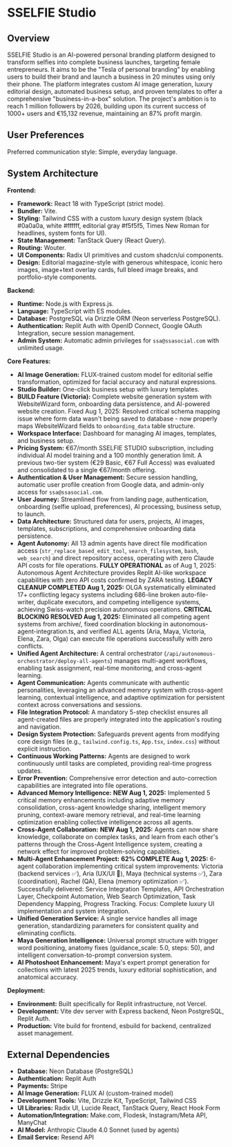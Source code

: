 # SSELFIE Studio

## Overview

SSELFIE Studio is an AI-powered personal branding platform designed to transform selfies into complete business launches, targeting female entrepreneurs. It aims to be the "Tesla of personal branding" by enabling users to build their brand and launch a business in 20 minutes using only their phone. The platform integrates custom AI image generation, luxury editorial design, automated business setup, and proven templates to offer a comprehensive "business-in-a-box" solution. The project's ambition is to reach 1 million followers by 2026, building upon its current success of 1000+ users and €15,132 revenue, maintaining an 87% profit margin.

## User Preferences

Preferred communication style: Simple, everyday language.

## System Architecture

**Frontend:**
- **Framework:** React 18 with TypeScript (strict mode).
- **Bundler:** Vite.
- **Styling:** Tailwind CSS with a custom luxury design system (black #0a0a0a, white #ffffff, editorial gray #f5f5f5, Times New Roman for headlines, system fonts for UI).
- **State Management:** TanStack Query (React Query).
- **Routing:** Wouter.
- **UI Components:** Radix UI primitives and custom shadcn/ui components.
- **Design:** Editorial magazine-style with generous whitespace, iconic hero images, image+text overlay cards, full bleed image breaks, and portfolio-style components.

**Backend:**
- **Runtime:** Node.js with Express.js.
- **Language:** TypeScript with ES modules.
- **Database:** PostgreSQL via Drizzle ORM (Neon serverless PostgreSQL).
- **Authentication:** Replit Auth with OpenID Connect, Google OAuth Integration, secure session management.
- **Admin System:** Automatic admin privileges for `ssa@ssasocial.com` with unlimited usage.

**Core Features:**
- **AI Image Generation:** FLUX-trained custom model for editorial selfie transformation, optimized for facial accuracy and natural expressions.
- **Studio Builder:** One-click business setup with luxury templates.
- **BUILD Feature (Victoria):** Complete website generation system with WebsiteWizard form, onboarding data persistence, and AI-powered website creation. Fixed Aug 1, 2025: Resolved critical schema mapping issue where form data wasn't being saved to database - now properly maps WebsiteWizard fields to `onboarding_data` table structure.
- **Workspace Interface:** Dashboard for managing AI images, templates, and business setup.
- **Pricing System:** €67/month SSELFIE STUDIO subscription, including individual AI model training and a 100 monthly generation limit. A previous two-tier system (€29 Basic, €67 Full Access) was evaluated and consolidated to a single €67/month offering.
- **Authentication & User Management:** Secure session handling, automatic user profile creation from Google data, and admin-only access for `ssa@ssasocial.com`.
- **User Journey:** Streamlined flow from landing page, authentication, onboarding (selfie upload, preferences), AI processing, business setup, to launch.
- **Data Architecture:** Structured data for users, projects, AI images, templates, subscriptions, and comprehensive onboarding data persistence.
- **Agent Autonomy:** All 13 admin agents have direct file modification access (`str_replace_based_edit_tool`, `search_filesystem`, `bash`, `web_search`) and direct repository access, operating with zero Claude API costs for file operations. **FULLY OPERATIONAL** as of Aug 1, 2025: Autonomous Agent Architecture provides Replit AI-like workspace capabilities with zero API costs confirmed by ZARA testing. **LEGACY CLEANUP COMPLETED Aug 1, 2025:** OLGA systematically eliminated 17+ conflicting legacy systems including 686-line broken auto-file-writer, duplicate executors, and competing intelligence systems, achieving Swiss-watch precision autonomous operations. **CRITICAL BLOCKING RESOLVED Aug 1, 2025:** Eliminated all competing agent systems from archive/, fixed coordination blocking in autonomous-agent-integration.ts, and verified ALL agents (Aria, Maya, Victoria, Elena, Zara, Olga) can execute file operations successfully with zero conflicts.
- **Unified Agent Architecture:** A central orchestrator (`/api/autonomous-orchestrator/deploy-all-agents`) manages multi-agent workflows, enabling task assignment, real-time monitoring, and cross-agent learning.
- **Agent Communication:** Agents communicate with authentic personalities, leveraging an advanced memory system with cross-agent learning, contextual intelligence, and adaptive optimization for persistent context across conversations and sessions.
- **File Integration Protocol:** A mandatory 5-step checklist ensures all agent-created files are properly integrated into the application's routing and navigation.
- **Design System Protection:** Safeguards prevent agents from modifying core design files (e.g., `tailwind.config.ts`, `App.tsx`, `index.css`) without explicit instruction.
- **Continuous Working Patterns:** Agents are designed to work continuously until tasks are completed, providing real-time progress updates.
- **Error Prevention:** Comprehensive error detection and auto-correction capabilities are integrated into file operations.
- **Advanced Memory Intelligence:** **NEW Aug 1, 2025:** Implemented 5 critical memory enhancements including adaptive memory consolidation, cross-agent knowledge sharing, intelligent memory pruning, context-aware memory retrieval, and real-time learning optimization enabling collective intelligence across all agents.
- **Cross-Agent Collaboration:** **NEW Aug 1, 2025:** Agents can now share knowledge, collaborate on complex tasks, and learn from each other's patterns through the Cross-Agent Intelligence system, creating a network effect for improved problem-solving capabilities.
- **Multi-Agent Enhancement Project:** **62% COMPLETE Aug 1, 2025:** 6-agent collaboration implementing critical system improvements: Victoria (backend services ✅), Aria (UX/UI 🔄), Maya (technical systems ✅), Zara (coordination), Rachel (QA), Elena (memory optimization ✅). Successfully delivered: Service Integration Templates, API Orchestration Layer, Checkpoint Automation, Web Search Optimization, Task Dependency Mapping, Progress Tracking. Focus: Complete luxury UI implementation and system integration.
- **Unified Generation Service:** A single service handles all image generation, standardizing parameters for consistent quality and eliminating conflicts.
- **Maya Generation Intelligence:** Universal prompt structure with trigger word positioning, anatomy fixes (guidance_scale: 5.0, steps: 50), and intelligent conversation-to-prompt conversion system.
- **AI Photoshoot Enhancement:** Maya's expert prompt generation for collections with latest 2025 trends, luxury editorial sophistication, and anatomical accuracy.

**Deployment:**
- **Environment:** Built specifically for Replit infrastructure, not Vercel.
- **Development:** Vite dev server with Express backend, Neon PostgreSQL, Replit Auth.
- **Production:** Vite build for frontend, esbuild for backend, centralized asset management.

## External Dependencies

- **Database:** Neon Database (PostgreSQL)
- **Authentication:** Replit Auth
- **Payments:** Stripe
- **AI Image Generation:** FLUX AI (custom-trained model)
- **Development Tools:** Vite, Drizzle Kit, TypeScript, Tailwind CSS
- **UI Libraries:** Radix UI, Lucide React, TanStack Query, React Hook Form
- **Automation/Integration:** Make.com, Flodesk, Instagram/Meta API, ManyChat
- **AI Model:** Anthropic Claude 4.0 Sonnet (used by agents)
- **Email Service:** Resend API
